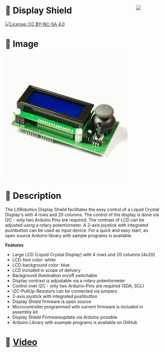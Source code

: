 <a href="https://lxrobotics.com/"><img align="right" src="https://assets.lxrobotics.com/logo-old/lxrobotics.png" width="15%"></a>
💾 Display Shield
=================

[![License: CC BY-NC-SA 4.0](https://img.shields.io/badge/License-CC%20BY--NC--SA%204.0-lightgrey.svg)](http://creativecommons.org/licenses/by-nc-sa/4.0/)

# 📸 Image

![LXRobotics P10 DisplayShield](images/displayshield-side-small.jpg)

# 📂 Description

The LXRobotics Display Shield facilitates the easy control of a Liquid Crystal Display's with 4 rows and 20 columns. The control of the display is done via I2C - only two Arduino Pins are required. The contrast of LCD can be adjusted using a rotary potentiometer. A 2-axis joystick with integrated pushbutton can be used as input device. For a quick and easy start, an open source Arduino library with sample programs is available.

**Features**

* Large LCD (Liquid Crystal Display) with 4 rows und 20 columns [4x20] 
* LCD-font color: white
* LCD-background color: blue
* LCD included in scope of delivery
* Background illumination on/off switchable
* Display contrast is adjustable via a rotary potentiometer
* Control over I2C - only two Arduino-Pins are required (SDA, SCL)
* I2C-PullUp-Resistors can be connected via jumpers
* 2-axis joystick with integrated pushbutton
* Display Shield firmware is open source
* Microcontroller programmed with current firmware is included in assembly kit
* Display Shield Firmwareupdate via Arduino possible
* Arduino Library with example programs is available on GitHub

# 🎥 [Video](images/display_shield_demo.mp4)

